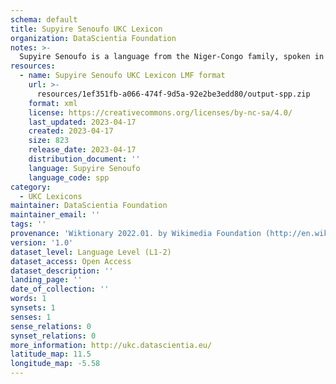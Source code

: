 ```yaml
---
schema: default
title: Supyire Senoufo UKC Lexicon
organization: DataScientia Foundation
notes: >-
  Supyire Senoufo is a language from the Niger-Congo family, spoken in Africa. The UKC Lexicon of Supyire Senoufo is represented as a lexico-semantic network. It consists of words, word senses, synsets, as well as sense-level and synset-level relationships.
resources:
  - name: Supyire Senoufo UKC Lexicon LMF format
    url: >-
      resources/1ef351fb-a066-474f-9d5a-92e2be3edd80/output-spp.zip
    format: xml
    license: https://creativecommons.org/licenses/by-nc-sa/4.0/
    last_updated: 2023-04-17
    created: 2023-04-17
    size: 823
    release_date: 2023-04-17
    distribution_document: ''
    language: Supyire Senoufo
    language_code: spp
category:
  - UKC Lexicons
maintainer: DataScientia Foundation
maintainer_email: ''
tags: ''
provenance: 'Wiktionary 2022.01. by Wikimedia Foundation (http://en.wiktionary.org); Princeton WordNet 2.1 by Princeton University (https://wordnet.princeton.edu)'
version: '1.0'
dataset_level: Language Level (L1-2)
dataset_access: Open Access
dataset_description: ''
landing_page: ''
date_of_collection: ''
words: 1
synsets: 1
senses: 1
sense_relations: 0
synset_relations: 0
more_information: http://ukc.datascientia.eu/
latitude_map: 11.5
longitude_map: -5.58
---
```


